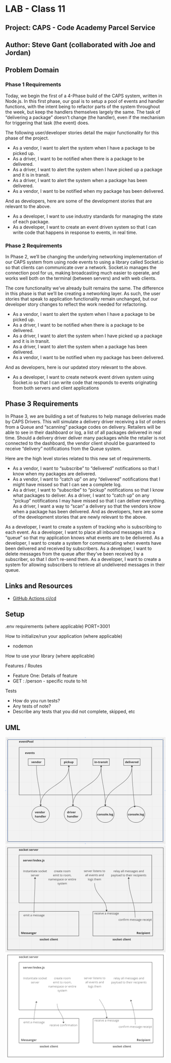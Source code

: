 # LAB - Class 11

## Project: CAPS - Code Academy Parcel Service

## Author: Steve Gant (collaborated with Joe and Jordan)

## Problem Domain
### Phase 1 Requirements
Today, we begin the first of a 4-Phase build of the CAPS system, written in Node.js. In this first phase, our goal is to setup a pool of events and handler functions, with the intent being to refactor parts of the system throughout the week, but keep the handlers themselves largely the same. The task of “delivering a package” doesn’t change (the handler), even if the mechanism for triggering that task (the event) does.

The following user/developer stories detail the major functionality for this phase of the project.

- As a vendor, I want to alert the system when I have a package to be picked up.
- As a driver, I want to be notified when there is a package to be delivered.
- As a driver, I want to alert the system when I have picked up a package and it is in transit.
- As a driver, I want to alert the system when a package has been delivered.
- As a vendor, I want to be notified when my package has been delivered.

And as developers, here are some of the development stories that are relevant to the above.

- As a developer, I want to use industry standards for managing the state of each package.
- As a developer, I want to create an event driven system so that I can write code that happens in response to events, in real time.

### Phase 2 Requirements
In Phase 2, we’ll be changing the underlying networking implementation of our CAPS system from using node events to using a library called Socket.io so that clients can communicate over a network. Socket.io manages the connection pool for us, making broadcasting much easier to operate, and works well both on the terminal (between servers) and with web clients.

The core functionality we’ve already built remains the same. The difference in this phase is that we’ll be creating a networking layer. As such, the user stories that speak to application functionality remain unchanged, but our developer story changes to reflect the work needed for refactoring.

  - As a vendor, I want to alert the system when I have a package to be picked up.
  - As a driver, I want to be notified when there is a package to be delivered.
  - As a driver, I want to alert the system when I have picked up a package and it is in transit.
  - As a driver, I want to alert the system when a package has been delivered.
  - As a vendor, I want to be notified when my package has been delivered.

And as developers, here is our updated story relevant to the above.

  - As a developer, I want to create network event driven system using Socket.io so that I can write code that responds to events originating from both servers and client applications

## Phase 3 Requirements
In Phase 3, we are building a set of features to help manage deliveries made by CAPS Drivers. This will simulate a delivery driver receiving a list of orders from a Queue and “scanning” package codes on delivery. Retailers will be able to see in their dashboard or log, a list of all packages delivered in real time. Should a delivery driver deliver many packages while the retailer is not connected to the dashboard, the vendor client should be guaranteed to receive “delivery” notifications from the Queue system.

Here are the high level stories related to this new set of requirements.

  - As a vendor, I want to “subscribe” to “delivered” notifications so that I know when my packages are delivered.
  - As a vendor, I want to “catch up” on any “delivered” notifications that I might have missed so that I can see a complete log.
  - As a driver, I want to “subscribe” to “pickup” notifications so that I know what packages to deliver.
As a driver, I want to “catch up” on any “pickup” notifications I may have missed so that I can deliver everything.
As a driver, I want a way to “scan” a delivery so that the vendors know when a package has been delivered.
And as developers, here are some of the development stories that are newly relevant to the above.

As a developer, I want to create a system of tracking who is subscribing to each event.
As a developer, I want to place all inbound messages into a “queue” so that my application knows what events are to be delivered.
As a developer, I want to create a system for communicating when events have been delivered and received by subscribers.
As a developer, I want to delete messages from the queue after they’ve been received by a subscriber, so that I don’t re-send them.
As a developer, I want to create a system for allowing subscribers to retrieve all undelivered messages in their queue.

## Links and Resources
  - [GitHub Actions ci/cd](https://github.com/stevengant/CAPS/actions)


## Setup
.env requirements (where applicable)
PORT=3001

How to initialize/run your application (where applicable)
  - nodemon

How to use your library (where applicable)

Features / Routes
  - Feature One: Details of feature
  - GET : /person - specific route to hit

Tests
  - How do you run tests?
  - Any tests of note?
  - Describe any tests that you did not complete, skipped, etc

## UML
![](assets/Lab11UML.png)
![](assets/Lab12UML.png)
![](assets/Lab13UML.png)